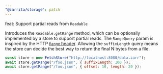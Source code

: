 ```yaml
---
"@zarrita/storage": patch
---
```


feat: Support partial reads from `Readable`

Introduces the `Readable.getRange` method, which can be optionally implemented by a store to support partial reads.
The `RangeQuery` param is inspired by the HTTP [`Range` header](https://developer.mozilla.org/en-US/docs/Web/HTTP/Headers/Range).
Allowing the `suffixLength` query means the store can decide the best way to return the final N bytes from a file.

```javascript
const store = new FetchStore("http://localhost:8080/data.zarr");
await store.getRange("/foo.json", { suffixLength: 100 });
await store.getRange("/foo.json", { offset: 10, length: 20 });
```
